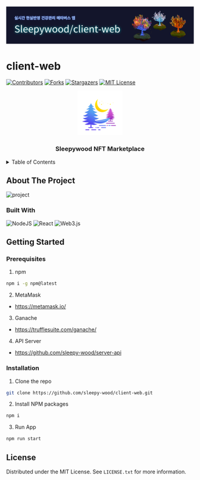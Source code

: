 ![banner](https://github.com/sleepy-wood/client-web/blob/dev/client-web.png)

# client-web

[![Contributors][contributors-shield]][contributors-url]
[![Forks][forks-shield]][forks-url]
[![Stargazers][stars-shield]][stars-url]
[![MIT License][license-shield]][license-url]

<div align="center">
  <a href="https://github.com/sleepy-wood">
    <img src="https://github.com/sleepy-wood/client-web/blob/dev/src/assets/images/logo.png" alt="Logo" width="120" height="120">
  </a>
  <h3 align="center">Sleepywood NFT Marketplace</h3>
</div>

<!-- TABLE OF CONTENTS -->
<details>
  <summary>Table of Contents</summary>
  <ol>
    <li>
      <a href="#about-the-project">About The Project</a>
      <ul>
        <li><a href="#built-with">Built With</a></li>
      </ul>
    </li>
    <li>
      <a href="#getting-started">Getting Started</a>
      <ul>
        <li><a href="#prerequisites">Prerequisites</a></li>
        <li><a href="#installation">Installation</a></li>
      </ul>
    </li>
    <li><a href="#license">License</a></li>
  </ol>
</details>

<!-- ABOUT THE PROJECT -->
## About The Project

![project](https://github.com/sleepy-wood/client-web/blob/dev/project.gif)

### Built With

![NodeJS](https://img.shields.io/badge/node.js-6DA55F?style=for-the-badge&logo=node.js&logoColor=white) ![React](https://img.shields.io/badge/react-%2320232a.svg?style=for-the-badge&logo=react&logoColor=%2361DAFB) ![Web3.js](https://img.shields.io/badge/web3.js-F16822?style=for-the-badge&logo=web3.js&logoColor=white) 

<!-- GETTING STARTED -->
## Getting Started

### Prerequisites

1. npm
  ```bash
  npm i -g npm@latest
  ```
2. MetaMask
  - https://metamask.io/
3. Ganache
  - https://trufflesuite.com/ganache/
4. API Server
  - https://github.com/sleepy-wood/server-api

### Installation

1. Clone the repo
  ```bash
  git clone https://github.com/sleepy-wood/client-web.git
  ```
2. Install NPM packages
  ```bash
  npm i
  ```
3. Run App
  ```bash
  npm run start
  ```

<!-- LICENSE -->
## License

Distributed under the MIT License. See `LICENSE.txt` for more information.

[contributors-shield]: https://img.shields.io/github/contributors/sleepy-wood/client-web.svg?style=for-the-badge
[contributors-url]: https://github.com/sleepy-wood/client-web/graphs/contributors
[forks-shield]: https://img.shields.io/github/forks/sleepy-wood/client-web.svg?style=for-the-badge
[forks-url]: https://github.com/sleepy-wood/client-web/network/members
[stars-shield]: https://img.shields.io/github/stars/sleepy-wood/client-web.svg?style=for-the-badge
[stars-url]: https://github.com/sleepy-wood/client-web/stargazers
[license-shield]: https://img.shields.io/github/license/sleepy-wood/client-web.svg?style=for-the-badge
[license-url]: https://github.com/sleepy-wood/client-web/blob/master/LICENSE.txt
